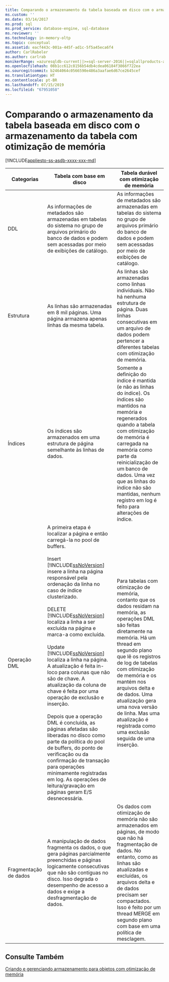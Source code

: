 ```yaml
---
title: Comparando o armazenamento da tabela baseada em disco com o armazenamento da tabela com otimização de memória | Microsoft Docs
ms.custom: ''
ms.date: 03/14/2017
ms.prod: sql
ms.prod_service: database-engine, sql-database
ms.reviewer: ''
ms.technology: in-memory-oltp
ms.topic: conceptual
ms.assetid: eacf443c-001a-445f-ad1c-5f5a45eca6f4
author: CarlRabeler
ms.author: carlrab
monikerRange: =azuresqldb-current||>=sql-server-2016||=sqlallproducts-allversions||>=sql-server-linux-2017||=azuresqldb-mi-current
ms.openlocfilehash: 08b1cc612c8156b54db4cdea06184f3866f722ea
ms.sourcegitcommit: b2464064c0566590e486a3aafae6d67ce2645cef
ms.translationtype: HT
ms.contentlocale: pt-BR
ms.lasthandoff: 07/15/2019
ms.locfileid: "67951058"
---
```

# <a name="comparing-disk-based-table-storage-to-memory-optimized-table-storage"></a>Comparando o armazenamento da tabela baseada em disco com o armazenamento da tabela com otimização de memória
[!INCLUDE[appliesto-ss-asdb-xxxx-xxx-md](../../includes/appliesto-ss-asdb-xxxx-xxx-md.md)]
  
  
|Categorias|Tabela com base em disco|Tabela durável com otimização de memória|  
|----------------|-----------------------|-------------------------------------|  
|DDL|As informações de metadados são armazenadas em tabelas do sistema no grupo de arquivos primário do banco de dados e podem sem acessadas por meio de exibições de catálogo.|As informações de metadados são armazenadas em tabelas do sistema no grupo de arquivos primário do banco de dados e podem sem acessadas por meio de exibições de catálogo.|  
|Estrutura|As linhas são armazenadas em 8 mil páginas. Uma página armazena apenas linhas da mesma tabela.|As linhas são armazenadas como linhas individuais. Não há nenhuma estrutura de página. Duas linhas consecutivas em um arquivo de dados podem pertencer a diferentes tabelas com otimização de memória.|  
|Índices|Os índices são armazenados em uma estrutura de página semelhante às linhas de dados.|Somente a definição do índice é mantida (e não as linhas do índice). Os índices são mantidos na memória e regenerados quando a tabela com otimização de memória é carregada na memória como parte da reinicialização de um banco de dados. Uma vez que as linhas do índice não são mantidas, nenhum registro em log é feito para alterações de índice.|  
|Operação DML|A primeira etapa é localizar a página e então carregá-la no pool de buffers.<br /><br /> Insert<br /> [!INCLUDE[ssNoVersion](../../includes/ssnoversion-md.md)] insere a linha na página responsável pela ordenação da linha no caso de índice clusterizado.<br /><br /> DELETE<br /> [!INCLUDE[ssNoVersion](../../includes/ssnoversion-md.md)] localiza a linha a ser excluída na página e marca-a como excluída.<br /><br /> Update<br /> [!INCLUDE[ssNoVersion](../../includes/ssnoversion-md.md)] localiza a linha na página. A atualização é feita in-loco para colunas que não são de chave. A atualização da coluna de chave é feita por uma operação de exclusão e inserção.<br /><br /> Depois que a operação DML é concluída, as páginas afetadas são liberadas no disco como parte da política do pool de buffers, do ponto de verificação ou da confirmação de transação para operações minimamente registradas em log. As operações de leitura/gravação em páginas geram E/S desnecessária.|Para tabelas com otimização de memória, contanto que os dados residam na memória, as operações DML são feitas diretamente na memória. Há um thread em segundo plano que lê os registros de log de tabelas com otimização de memória e os mantém nos arquivos delta e de dados. Uma atualização gera uma nova versão de linha. Mas uma atualização é registrada como uma exclusão seguida de uma inserção.|  
|Fragmentação de dados|A manipulação de dados fragmenta os dados, o que gera páginas parcialmente preenchidas e páginas logicamente consecutivas que não são contíguas no disco. Isso degrada o desempenho de acesso a dados e exige a desfragmentação de dados.|Os dados com otimização de memória não são armazenados em páginas, de modo que não há fragmentação de dados. No entanto, como as linhas são atualizadas e excluídas, os arquivos delta e de dados precisam ser compactados. Isso é feito por um thread MERGE em segundo plano com base em uma política de mesclagem.|  
  
## <a name="see-also"></a>Consulte Também  
 [Criando e gerenciando armazenamento para objetos com otimização de memória](../../relational-databases/in-memory-oltp/creating-and-managing-storage-for-memory-optimized-objects.md)  
  
  
